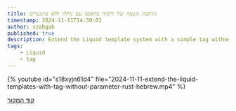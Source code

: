 ```yaml
---
title: הרחבת השפה של ליקויד בראסט עם מילה ללא פרמטרים
timestamp: 2024-11-11T14:30:01
author: szabgab
published: true
description: Extend the Liquid template system with a simple tag without parameters.
tags:
    - Liquid
    - tag
---
```


{% youtube id="s18xyjn61d4" file="2024-11-11-extend-the-liquid-templates-with-tag-without-parameter-rust-hebrew.mp4" %}




[קוד המקור](https://rust.code-maven.com/slides/rust/liquid-create-your-own-tag-without-parameters)

